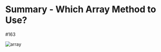 # Summary - Which Array Method to Use?

#163

![array](https://imgbed-bucket-1251971143.cos.ap-guangzhou.myqcloud.com/./1619951453789-array.jpeg)
